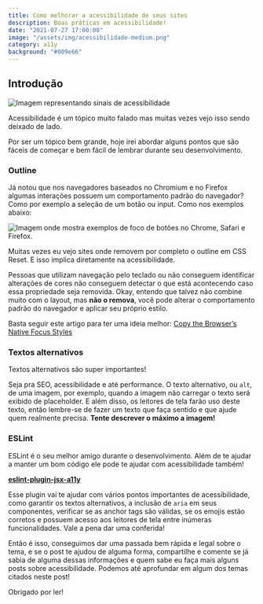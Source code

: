 ```yaml
---
title: Como melhorar a acessibilidade de seus sites
description: Boas práticas em acessibilidade!
date: "2021-07-27 17:00:00"
image: "/assets/img/acessibilidade-medium.png"
category: a11y
background: "#009e66"
---
```


## Introdução

![Imagem representando sinais de acessibilidade](/assets/img/acessibilidade-medium.png)

Acessibilidade é um tópico muito falado mas muitas vezes vejo isso sendo deixado de lado.

Por ser um tópico bem grande, hoje irei abordar alguns pontos que são fáceis de começar e bem fácil de lembrar durante seu desenvolvimento.

### Outline

Já notou que nos navegadores baseados no Chromium e no Firefox algumas interações possuem um comportamento padrão do navegador?
Como por exemplo a seleção de um botão ou input. Como nos exemplos abaixo:

![Imagem onde mostra exemplos de foco de botões no Chrome, Safari e Firefox.](/assets/img/outline-chrome.png)

Muitas vezes eu vejo sites onde removem por completo o outline em CSS Reset. E isso implica diretamente na acessibilidade.

Pessoas que utilizam navegação pelo teclado ou não conseguem identificar alterações de cores não conseguem detectar o que está acontecendo caso essa propriedade seja removida. Okay, entendo que talvez não combine muito com o layout, mas **não o remova**, você pode alterar o comportamento padrão do navegador e aplicar seu próprio estilo.

Basta seguir este artigo para ter uma ideia melhor: [Copy the Browser’s Native Focus Styles](https://css-tricks.com/copy-the-browsers-native-focus-styles/)

### Textos alternativos

Textos alternativos são super importantes!

Seja pra SEO, acessibilidade e até performance.
O texto alternativo, ou `alt`, de uma imagem, por exemplo, quando a imagem não carregar o texto será exibido de placeholder. E além disso, os leitores de tela farão uso deste texto, então lembre-se de fazer um texto que faça sentido e que ajude quem realmente precisa. **Tente descrever o máximo a imagem!**

### ESLint

ESLint é o seu melhor amigo durante o desenvolvimento. Além de te ajudar a manter um bom código ele pode te ajudar com acessibilidade também!

[**eslint-plugin-jsx-a11y**](https://www.npmjs.com/package/eslint-plugin-jsx-a11y)

Esse plugin vai te ajudar com vários pontos importantes de acessibilidade, como garantir os textos alternativos, a inclusão de `aria` em seus componentes, verificar se as anchor tags são válidas, se os emojis estão corretos e possuem acesso aos leitores de tela entre inúmeras funcionalidades. Vale a pena dar uma conferida!


Então é isso, conseguimos dar uma passada bem rápida e legal sobre o tema, e se o post te ajudou de alguma forma, compartilhe e comente se já sabia de alguma dessas informações e quem sabe eu faça mais alguns posts sobre acessibilidade. Podemos até aprofundar em algum dos temas citados neste post!

Obrigado por ler!
